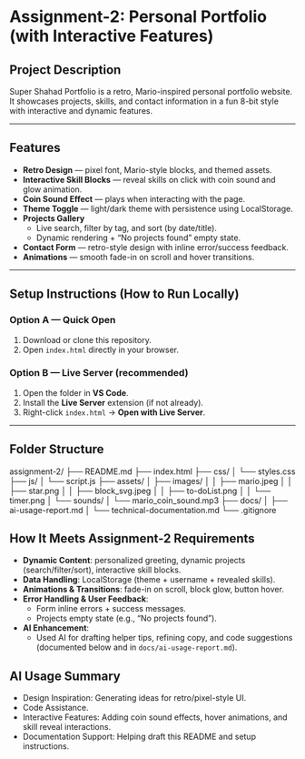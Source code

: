 # Assignment-2: Personal Portfolio (with Interactive Features)

## Project Description
Super Shahad Portfolio is a retro, Mario-inspired personal portfolio website.  
It showcases projects, skills, and contact information in a fun 8-bit style with interactive and dynamic features.

---

## Features
- **Retro Design** — pixel font, Mario-style blocks, and themed assets.
- **Interactive Skill Blocks** — reveal skills on click with coin sound and glow animation.
- **Coin Sound Effect** — plays when interacting with the page.
- **Theme Toggle** — light/dark theme with persistence using LocalStorage.
- **Projects Gallery**
  - Live search, filter by tag, and sort (by date/title).
  - Dynamic rendering + “No projects found” empty state.
- **Contact Form** — retro-style design with inline error/success feedback.
- **Animations** — smooth fade-in on scroll and hover transitions.

---

## Setup Instructions (How to Run Locally)

### Option A — Quick Open
1. Download or clone this repository.  
2. Open `index.html` directly in your browser.

### Option B — Live Server (recommended)
1. Open the folder in **VS Code**.  
2. Install the **Live Server** extension (if not already).  
3. Right-click `index.html` → **Open with Live Server**.

---

## Folder Structure
assignment-2/
├── README.md 
├── index.html 
├── css/ 
│ └── styles.css 
├── js/ 
│ └── script.js 
├── assets/ 
│ ├── images/ 
│ │ ├── mario.jpeg 
│ │ ├── star.png 
│ │ ├── block_svg.jpeg 
│ │ ├── to-doList.png 
│ │ └── timer.png 
│ └── sounds/ 
│ └── mario_coin_sound.mp3 
├── docs/ 
│ ├── ai-usage-report.md 
│ └── technical-documentation.md 
└── .gitignore 




## How It Meets Assignment-2 Requirements
- **Dynamic Content**: personalized greeting, dynamic projects (search/filter/sort), interactive skill blocks.
- **Data Handling**: LocalStorage (theme + username + revealed skills).
- **Animations & Transitions**: fade-in on scroll, block glow, button hover.
- **Error Handling & User Feedback**:
  - Form inline errors + success messages.
  - Projects empty state (e.g., “No projects found”).
- **AI Enhancement**:
  - Used AI for drafting helper tips, refining copy, and code suggestions (documented below and in `docs/ai-usage-report.md`).

## AI Usage Summary
- Design Inspiration: Generating ideas for retro/pixel-style UI.
- Code Assistance.
- Interactive Features: Adding coin sound effects, hover animations, and skill reveal interactions.
- Documentation Support: Helping draft this README and setup instructions.

